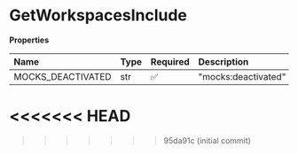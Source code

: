 # GetWorkspacesInclude

**Properties**

| Name              | Type | Required | Description         |
| :---------------- | :--- | :------- | :------------------ |
| MOCKS_DEACTIVATED | str  | ✅       | "mocks:deactivated" |
<<<<<<< HEAD
=======

<!-- This file was generated by liblab | https://liblab.com/ -->
>>>>>>> 95da91c (initial commit)

